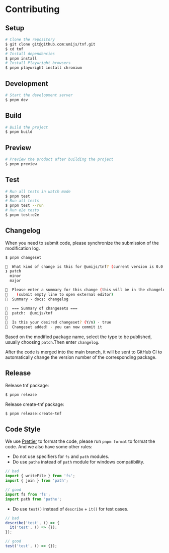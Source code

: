 # Contributing

## Setup

```bash
# Clone the repository
$ git clone git@github.com:umijs/tnf.git
$ cd tnf
# Install dependencies
$ pnpm install
# Install Playwright browsers
$ pnpm playwright install chromium
```

## Development

```bash
# Start the development server
$ pnpm dev
```

## Build

```bash
# Build the project
$ pnpm build
```

## Preview

```bash
# Preview the product after building the project
$ pnpm preview
```

## Test

```bash
# Run all tests in watch mode
$ pnpm test
# Run all tests
$ pnpm test --run
# Run e2e tests
$ pnpm test:e2e
```

## Changelog

When you need to submit code, please synchronize the submission of the modification log.

```bash
$ pnpm changeset

🦋  What kind of change is this for @umijs/tnf? (current version is 0.0.0-alpha.5) … 
❯ patch
  minor
  major

🦋  Please enter a summary for this change (this will be in the changelogs).
🦋    (submit empty line to open external editor)
🦋  Summary › docs: changelog 

🦋  === Summary of changesets ===
🦋  patch:  @umijs/tnf
🦋  
🦋  Is this your desired changeset? (Y/n) · true
🦋  Changeset added! - you can now commit it
```

Based on the modified package name, select the type to be published, usually choosing `patch`.Then enter `changelog`.

After the code is merged into the main branch, it will be sent to GitHub CI to automatically change the version number of the corresponding package.

## Release

Release tnf package:

```bash
$ pnpm release
```

Release create-tnf package:

```bash
$ pnpm release:create-tnf
```

## Code Style

We use [Prettier](https://prettier.io/) to format the code, please run `pnpm format` to format the code. And we also have some other rules:

- Do not use specifiers for `fs` and `path` modules.
- Do use `pathe` instead of `path` module for windows compatibility.

```ts
// bad
import { writeFile } from 'fs';
import { join } from 'path';

// good
import fs from 'fs';
import path from 'pathe';
```

- Do use `test()` instead of `describe` + `it()` for test cases.

```ts
// bad
describe('test', () => {
  it('test', () => {});
});

// good
test('test', () => {});
```
